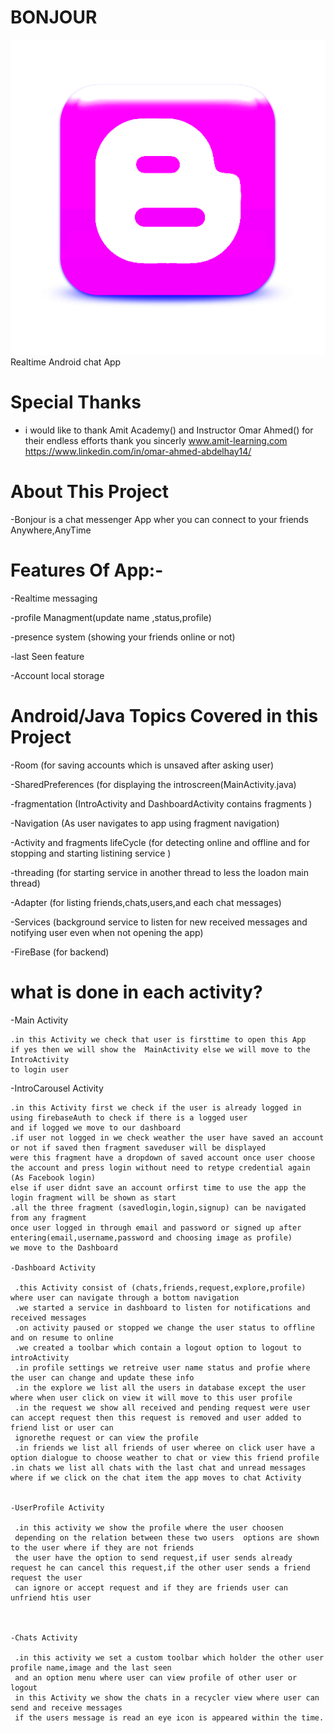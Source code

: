 
#  BONJOUR

![alt text](https://github.com/seif1125/BONJOUR/blob/master/app/src/main/res/drawable/logo.png?raw=true)
Realtime Android chat App





# Special Thanks
- i would like to thank Amit Academy() and Instructor Omar Ahmed() for their endless
efforts thank you sincerly
www.amit-learning.com
https://www.linkedin.com/in/omar-ahmed-abdelhay14/



# About This Project
-Bonjour is a chat messenger App wher you can connect to your friends 
Anywhere,AnyTime


# Features Of App:-
  -Realtime messaging

-profile Managment(update name ,status,profile)                                                   

-presence system (showing your friends online or not)

-last Seen feature

-Account local storage

# Android/Java  Topics Covered in this Project

-Room (for saving accounts which is unsaved after asking user)

-SharedPreferences (for displaying the introscreen(MainActivity.java)

-fragmentation (IntroActivity and DashboardActivity contains fragments )

-Navigation (As user navigates to app using fragment navigation)

-Activity and fragments lifeCycle (for detecting online and offline and for stopping and starting listining service )

-threading (for starting service in another thread to less the loadon main thread)

-Adapter (for listing friends,chats,users,and each chat messages)

-Services (background service to listen for new received messages and notifying user even when not opening the app)

-FireBase (for backend)




# what is done in each activity?

   -Main Activity

    .in this Activity we check that user is firsttime to open this App 
    if yes then we will show the  MainActivity else we will move to the IntroActivity
    to login user
   
   -IntroCarousel Activity

    .in this Activity first we check if the user is already logged in using firebaseAuth to check if there is a logged user 
    and if logged we move to our dashboard
    .if user not logged in we check weather the user have saved an account or not if saved then fragment saveduser will be displayed
    were this fragment have a dropdown of saved account once user choose the account and press login without need to retype credential again
    (As Facebook login)
    else if user didnt save an account orfirst time to use the app the login fragment will be shown as start
    .all the three fragment (savedlogin,login,signup) can be navigated from any fragment
    once user logged in through email and password or signed up after entering(email,username,password and choosing image as profile)
    we move to the Dashboard
    
    -Dashboard Activity
    
     .this Activity consist of (chats,friends,request,explore,profile) where user can navigate through a bottom navigation
     .we started a service in dashboard to listen for notifications and received messages
     .on activity paused or stopped we change the user status to offline and on resume to online
     .we created a toolbar which contain a logout option to logout to introActivity
     .in profile settings we retreive user name status and profie where the user can change and update these info
     .in the explore we list all the users in database except the user where when user click on view it will move to this user profile
     .in the request we show all received and pending request were user can accept request then this request is removed and user added to friend list or user can
     ignorethe request or can view the profile
     .in friends we list all friends of user wheree on click user have a option dialogue to choose weather to chat or view this friend profile
    .in chats we list all chats with the last chat and unread messages where if we click on the chat item the app moves to chat Activity
    
    
    -UserProfile Activity
    
     .in this activity we show the profile where the user choosen 
     depending on the relation between these two users  options are shown to the user where if they are not friends
     the user have the option to send request,if user sends already request he can cancel this request,if the other user sends a friend request the user
     can ignore or accept request and if they are friends user can unfriend htis user 
     
     
     
    -Chats Activity
     
     .in this activity we set a custom toolbar which holder the other user profile name,image and the last seen 
     and an option menu where user can view profile of other user or logout
     in this Activity we show the chats in a recycler view where user can send and receive messages
     if the users message is read an eye icon is appeared within the time.
     
     
     
     
     
    
